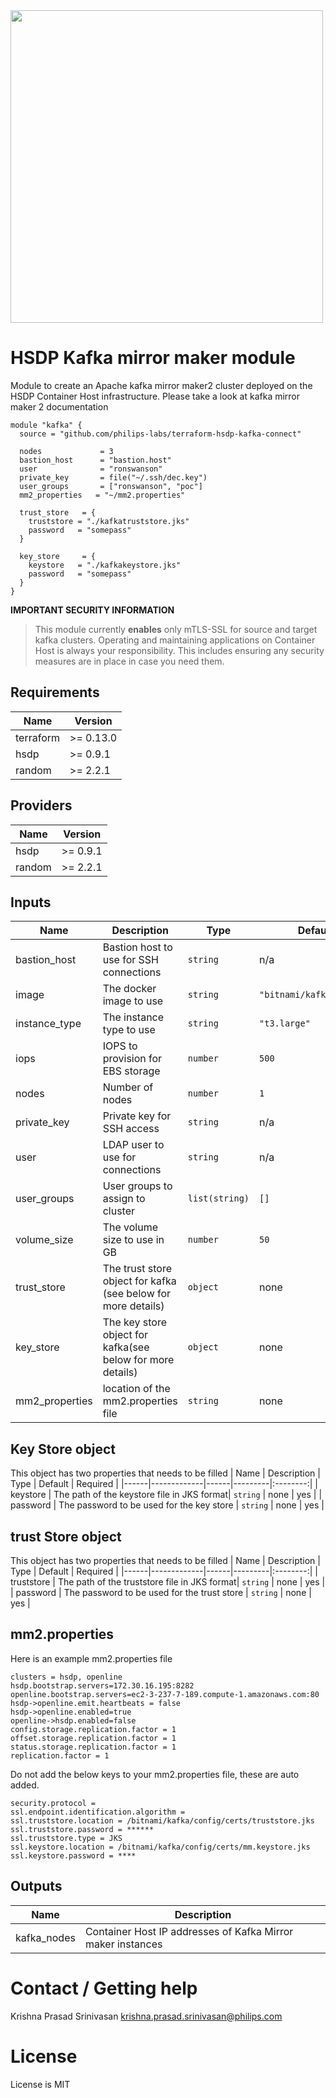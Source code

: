 <img src="https://cdn.rawgit.com/hashicorp/terraform-website/master/content/source/assets/images/logo-hashicorp.svg" width="500px">

# HSDP Kafka mirror maker module

Module to create an Apache kafka mirror maker2 cluster deployed
on the HSDP Container Host infrastructure. 
Please take a look at kafka mirror maker 2 documentation

```hcl
module "kafka" {
  source = "github.com/philips-labs/terraform-hsdp-kafka-connect"

  nodes             = 3
  bastion_host      = "bastion.host"
  user              = "ronswanson"
  private_key       = file("~/.ssh/dec.key")
  user_groups       = ["ronswanson", "poc"]
  mm2_properties   = "~/mm2.properties"

  trust_store   = {
    truststore = "./kafkatruststore.jks"
    password   = "somepass"
  }

  key_store     = {
    keystore   = "./kafkakeystore.jks"
    password   = "somepass"
  }
}
```

__IMPORTANT SECURITY INFORMATION__
> This module currently **enables** only mTLS-SSL
> for source and target kafka clusters. 
> Operating and maintaining applications on Container Host is always
> your responsibility. This includes ensuring any security 
> measures are in place in case you need them.

## Requirements

| Name | Version |
|------|---------|
| terraform | >= 0.13.0 |
| hsdp | >= 0.9.1 |
| random | >= 2.2.1 |

## Providers

| Name | Version |
|------|---------|
| hsdp | >= 0.9.1 |
| random | >= 2.2.1 |

## Inputs

| Name | Description | Type | Default | Required |
|------|-------------|------|---------|:--------:|
| bastion\_host | Bastion host to use for SSH connections | `string` | n/a | yes |
| image | The docker image to use | `string` | `"bitnami/kafka:latest"` | no |
| instance\_type | The instance type to use | `string` | `"t3.large"` | no |
| iops | IOPS to provision for EBS storage | `number` | `500` | no |
| nodes | Number of nodes | `number` | `1` | no |
| private\_key | Private key for SSH access | `string` | n/a | yes |
| user | LDAP user to use for connections | `string` | n/a | yes |
| user\_groups | User groups to assign to cluster | `list(string)` | `[]` | no |
| volume\_size | The volume size to use in GB | `number` | `50` | no |
| trust\_store| The trust store object for kafka (see below for more details) | `object` | none | yes |
| key\_store | The key store object for kafka(see below for more details) | `object` | none | yes |
| mm2\_properties| location of the mm2.properties file  | `string` | none | yes |



## Key Store object
This object has two properties that needs to be filled
| Name | Description | Type | Default | Required |
|------|-------------|------|---------|:--------:|
| keystore | The path of the keystore file in JKS format| `string` | none | yes |
| password | The password to be used for the key store | `string` | none | yes |

## trust Store object
This object has two properties that needs to be filled
| Name | Description | Type | Default | Required |
|------|-------------|------|---------|:--------:|
| truststore | The path of the truststore file in JKS format| `string` | none | yes |
| password | The password to be used for the trust store | `string` | none | yes |

## mm2.properties
Here is an example mm2.properties file
```
clusters = hsdp, openline
hsdp.bootstrap.servers=172.30.16.195:8282
openline.bootstrap.servers=ec2-3-237-7-189.compute-1.amazonaws.com:80
hsdp->openline.emit.heartbeats = false
hsdp->openline.enabled=true
openline->hsdp.enabled=false
config.storage.replication.factor = 1
offset.storage.replication.factor = 1
status.storage.replication.factor = 1
replication.factor = 1

```

Do not add the below keys to your mm2.properties file, these are auto added. 
```
security.protocol = 
ssl.endpoint.identification.algorithm =
ssl.truststore.location = /bitnami/kafka/config/certs/truststore.jks
ssl.truststore.password = ******
ssl.truststore.type = JKS
ssl.keystore.location = /bitnami/kafka/config/certs/mm.keystore.jks
ssl.keystore.password = ****
```


## Outputs

| Name | Description |
|------|-------------|
| kafka\_nodes | Container Host IP addresses of Kafka Mirror maker instances |

# Contact / Getting help

Krishna Prasad Srinivasan <krishna.prasad.srinivasan@philips.com>

# License

License is MIT
